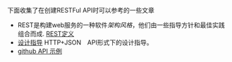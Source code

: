 <!--Meta
category:参考文档
title:HTTP API设计参考
DO NOT Delete Meta Above -->

下面收集了在创建RESTFul API时可以参考的一些文章

* REST是构建web服务的一种软件*架构风格*，他们由一些指导方针和最佳实践组合而成.
  [REST定义]( http://en.wikipedia.org/wiki/Representational_state_transfer)
* [设计指导](https://github.com/interagent/http-api-design)
  HTTP+JSON　API形式下的设计指导。
* [github API 示例](https://developer.github.com/v3/)
